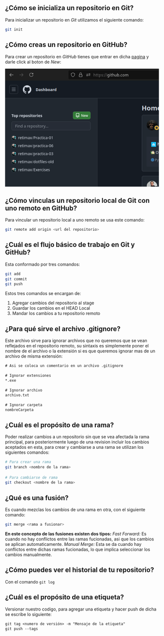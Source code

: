 ## ¿Cómo se inicializa un repositorio en Git?
Para inicializar un repositorio en _Git_ utilizamos el siguiente comando:

```bash
git init
```

## ¿Cómo creas un repositorio en GitHub?
Para crear un repositorio en _GitHub_ tienes que entrar en dicha [pagina](https://github.com/dashboard) y darle click al boton de *New*:

![Ejemplo](./assets/github.png)

## ¿Cómo vinculas un repositorio local de Git con uno remoto en GitHub?
Para vincular un repositorio local a uno remoto se usa este comando:

```bash
git remote add origin <url del repositorio>
```

## ¿Cuál es el flujo básico de trabajo en Git y GitHub?
Esta conformado por tres comandos: 


```bash
git add
git commit
git push
```

Estos tres comandos se encargan de:
1. Agregar cambios del repositorio al stage
2. Guardar los cambios en el HEAD Local
3. Mandar los cambios a tu repositorio remoto

## ¿Para qué sirve el archivo .gitignore?
Este archivo sirve para ignorar archivos que no queremos que se vean reflejados en el repositorio remoto, su sintaxis es simplemente poner el nombre de el archivo o la extensión si es que queremos ignorar mas de un archivo de misma extensión:

```
# Asi se coloca un comentario en un archivo .gitignore

# Ignorar extensiones
*.exe

# Ignorar archivo
archivo.txt

# Ignorar carpeta
nombreCarpeta
```

## ¿Cuál es el propósito de una rama?
Poder realizar cambios a un repositorio sin que se vea afectada la rama principal, para posteriormente luego de una revision incluir los cambios aceptados en esta, para crear y cambiarse a una rama se utilizan los siguientes comandos:

```bash
# Para crear una rama
git branch <nombre de la rama>

# Para cambiarse de rama
git checkout <nombre de la rama>
```

## ¿Qué es una fusión?
Es cuando mezclas los cambios de una rama en otra, con el siguiente comando:

```bash
git merge <rama a fusionar>
```

**En este concepto de las fusiones existen dos tipos:**
_Fast Forward:_ Es cuando no hay conflictos entre las ramas fucionadas, asi que los cambios se aplican automaticamente.
_Manual Merge:_ Esta se da cuando hay conflictos entre dichas ramas fucionadas, lo que implica seleccionar los cambios manualmente.

## ¿Cómo puedes ver el historial de tu repositorio?
Con el comando `git log`

## ¿Cuál es el propósito de una etiqueta?
Versionar nuestro codigo, para agregar una etiqueta y hacer push de dicha se escribe lo siguiente:

```
git tag <numero de versión> -m "Mensaje de la etiqueta"
git push --tags
```
